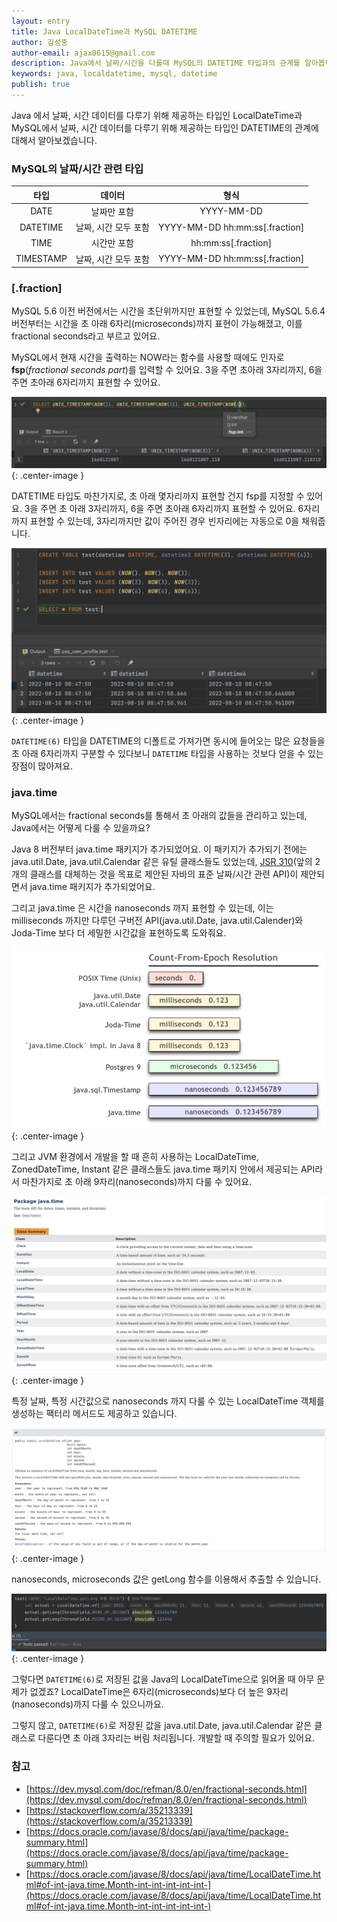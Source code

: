 ```yaml
---
layout: entry
title: Java LocalDateTime과 MySQL DATETIME
author: 김성중
author-email: ajax0615@gmail.com
description: Java에서 날짜/시간을 다룰때 MySQL의 DATETIME 타입과의 관계를 알아봅니다.
keywords: java, localdatetime, mysql, datetime
publish: true
---
```


Java 에서 날짜, 시간 데이터를 다루기 위해 제공하는 타입인 LocalDateTime과 MySQL에서 날짜, 시간 데이터를 다루기 위해 제공하는 타입인 DATETIME의 관계에 대해서 알아보겠습니다.

### MySQL의 날짜/시간 관련 타입

| 타입 | 데이터 | 형식 |
| :---: | :---: | :---: |
| DATE | 날짜만 포함 | YYYY-MM-DD |
| DATETIME | 날짜, 시간 모두 포함 | YYYY-MM-DD hh:mm:ss[.fraction] |
| TIME | 시간만 포함 | hh:mm:ss[.fraction] |
| TIMESTAMP | 날짜, 시간 모두 포함 | YYYY-MM-DD hh:mm:ss[.fraction] |

### [.fraction]

MySQL 5.6 이전 버전에서는 시간을 초단위까지만 표현할 수 있었는데, MySQL 5.6.4 버전부터는 시간을 초 아래 6자리(microseconds)까지 표현이 가능해졌고, 이를 fractional seconds라고 부르고 있어요.

MySQL에서 현재 시간을 출력하는 NOW라는 함수를 사용할 때에도 인자로 **fsp**(*fractional seconds part*)를 입력할 수 있어요. 3을 주면 초아래 3자리까지, 6을 주면 초아래 6자리까지 표현할 수 있어요.

![mysql_now](/images/2022/08/13/mysql_now.png "mysql_now"){: .center-image }

DATETIME 타입도 마찬가지로, 초 아래 몇자리까지 표현할 건지 fsp를 지정할 수 있어요. 3을 주면 초 아래 3자리까지, 6을 주면 초아래 6자리까지 표현할 수 있어요. 6자리까지 표현할 수 있는데, 3자리까지만 값이 주어진 경우 빈자리에는 자동으로 0을 채워줍니다.

![mysql_datetime](/images/2022/08/13/mysql_datetime.png "mysql_datetime"){: .center-image }

`DATETIME(6)` 타입을 DATETIME의 디폴트로 가져가면 동시에 들어오는 많은 요청들을 초 아래 6자리까지 구분할 수 있다보니 `DATETIME` 타입을 사용하는 것보다 얻을 수 있는 장점이 많아져요.

### java.time
MySQL에서는 fractional seconds를 통해서 초 아래의 값들을 관리하고 있는데, Java에서는 어떻게 다룰 수 있을까요?  

Java 8 버전부터 java.time 패키지가 추가되었어요. 이 패키지가 추가되기 전에는 java.util.Date, java.util.Calendar 같은 유틸 클래스들도 있었는데, [JSR 310](https://jcp.org/en/jsr/detail?id=310)(앞의 2개의 클래스를 대체하는 것을 목표로 제안된 자바의 표준 날짜/시간 관련 API)이 제안되면서 java.time 패키지가 추가되었어요.

그리고 java.time 은 시간을 nanoseconds 까지 표현할 수 있는데, 이는 milliseconds 까지만 다루던 구버전 API(java.util.Date, java.util.Calender)와 Joda-Time 보다 더 세밀한 시간값을 표현하도록 도와줘요.

![java_time](/images/2022/08/13/java_time.png "java_time"){: .center-image }

그리고 JVM 환경에서 개발을 할 때 흔히 사용하는 LocalDateTime, ZonedDateTime, Instant 같은 클래스들도 java.time 패키지 안에서 제공되는 API라서 마찬가지로 초 아래 9자리(nanoseconds)까지 다룰 수 있어요.

![java_time_package](/images/2022/08/13/java_time_package.png "java_time_package"){: .center-image }

특정 날짜, 특정 시간값으로 nanoseconds 까지 다룰 수 있는 LocalDateTime 객체를 생성하는 팩터리 메서드도 제공하고 있습니다.

![localdatetime_of](/images/2022/08/13/localdatetime_of.png "localdatetime_of"){: .center-image }

nanoseconds, microseconds 값은 getLong 함수를 이용해서 추출할 수 있습니다.

![localdatetime_getlong](/images/2022/08/13/localdatetime_getlong.png "localdatetime_getlong"){: .center-image }

그렇다면 `DATETIME(6)`로 저장된 값을 Java의 LocalDateTime으로 읽어올 때 아무 문제가 없겠죠? LocalDateTime은 6자리(microseconds)보다 더 높은 9자리(nanoseconds)까지 다룰 수 있으니까요.

그렇지 않고, `DATETIME(6)`로 저장된 값을 java.util.Date, java.util.Calendar 같은 클래스로 다룬다면 초 아래 3자리는 버림 처리됩니다. 개발할 때 주의할 필요가 있어요.

### 참고
- [https://dev.mysql.com/doc/refman/8.0/en/fractional-seconds.html](https://dev.mysql.com/doc/refman/8.0/en/fractional-seconds.html)
- [https://stackoverflow.com/a/35213339](https://stackoverflow.com/a/35213339)
- [https://docs.oracle.com/javase/8/docs/api/java/time/package-summary.html](https://docs.oracle.com/javase/8/docs/api/java/time/package-summary.html)
- [https://docs.oracle.com/javase/8/docs/api/java/time/LocalDateTime.html#of-int-java.time.Month-int-int-int-int-int-](https://docs.oracle.com/javase/8/docs/api/java/time/LocalDateTime.html#of-int-java.time.Month-int-int-int-int-int-)
